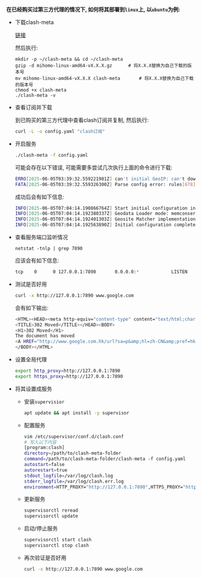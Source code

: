 **在已经购买过第三方代理的情况下, 如何将其部署到`linux`上, 以`ubuntu`为例:**

* 下载clash-meta

  [链接](https://github.com/MetaCubeX/mihomo/releases)

  然后执行:

  ```bahs
  mkdir -p ~/clash-meta && cd ~/clash-meta
  gzip -d mihomo-linux-amd64-vX.X.X.gz		# 将X.X.X替换为自己下载的版本号
  mv mihomo-linux-amd64-vX.X.X clash-meta		# 将X.X.X替换为自己下载的版本号
  chmod +x clash-meta
  ./clash-meta -v
  ```

* 查看订阅并下载

  到已购买的第三方代理中查看clash订阅并复制, 然后执行:

  ```bash
  curl -L -o config.yaml "clash订阅"
  ```

* 开启服务

  ```bash
  ./clash-meta -f config.yaml
  ```

  可能会存在以下错误, 可能需要多尝试几次执行上面的命令进行下载:

  ```bash
  ERRO[2025-06-05T03:39:32.559221981Z] can't initial GeoIP: can't download MMDB: Get "https://github.com/MetaCubeX/meta-rules-dat/releases/download/latest/geoip.metadb": context deadline exceeded 
  FATA[2025-06-05T03:39:32.559326300Z] Parse config error: rules[678] [GEOIP,CN,Domestic] error: can't download MMDB: Get "https://github.com/MetaCubeX/meta-rules-dat/releases/download/latest/geoip.metadb": context deadline exceeded 
  ```

  成功后会有如下信息:

  ```bash
  INFO[2025-06-05T07:04:14.190866764Z] Start initial configuration in progress      
  INFO[2025-06-05T07:04:14.192380337Z] Geodata Loader mode: memconservative         
  INFO[2025-06-05T07:04:14.192401303Z] Geosite Matcher implementation: succinct     
  INFO[2025-06-05T07:04:14.192563890Z] Initial configuration complete, total time: 1ms 
  ```

* 查看服务端口监听情况

  ```bahs
  netstat -tnlp | grep 7890
  ```

  应该会有如下信息:

  ```bash
  tcp    0      0 127.0.0.1:7890       0.0.0.0:*            LISTEN      <pid>/clash-meta
  ```

* 测试是否好用

  ```bash
  curl -x http://127.0.0.1:7890 www.google.com
  ```

  会有如下输出:

  ```bash
  <HTML><HEAD><meta http-equiv="content-type" content="text/html;charset=utf-8">
  <TITLE>302 Moved</TITLE></HEAD><BODY>
  <H1>302 Moved</H1>
  The document has moved
  <A HREF="http://www.google.com.hk/url?sa=p&amp;hl=zh-CN&amp;pref=hkredirect&amp;pval=yes&amp;q=http://www.google.com.hk/&amp;ust=1749107166033509&amp;usg=AOvVaw2rcVTLrwX7FrigVCu7WBiN">here</A>.
  </BODY></HTML>
  ```

* 设置全局代理

  ```bash
  export http_proxy=http://127.0.0.1:7890
  export https_proxy=http://127.0.0.1:7890
  ```

* 将其设置成服务

  * 安装`supervisior`

    ```bash
    apt update && apt install -y supervisor
    ```

  * 配置服务

    ```bash
    vim /etc/supervisor/conf.d/clash.conf
    # 写入以下内容
    [program:clash]
    directory=/path/to/clash-meta-folder
    command=/path/to/clash-meta-folder/clash-meta -f config.yaml
    autostart=false
    autorestart=true
    stdout_logfile=/var/log/clash.log
    stderr_logfile=/var/log/clash.err.log
    environment=HTTP_PROXY="http://127.0.0.1:7890",HTTPS_PROXY="http://127.0.0.1:7890"
    ```

  * 更新服务

    ```bash
    supervisorctl reread
    supervisorctl update
    ```

  * 启动/停止服务

    ```bash
    supervisorctl start clash
    supervisorctl stop clash
    ```

  * 再次验证是否好用

    ```bash
    curl -x http://127.0.0.1:7890 www.google.com
    ```

    ​